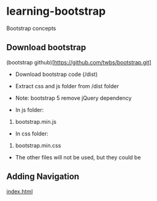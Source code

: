 # learning-bootstrap
Bootstrap concepts

## Download bootstrap

(bootstrap github)[https://github.com/twbs/bootstrap.git]

- Download bootstrap code (/dist)
- Extract css and js folder from /dist folder
- Note: bootstrap 5 remove jQuery dependency

- In js folder:
1. bootstrap.min.js

- In css folder:
1. bootstrap.min.css

- The other files will not be used, but they could be

## Adding Navigation

[index.html](coder/exercicios/index.html)
